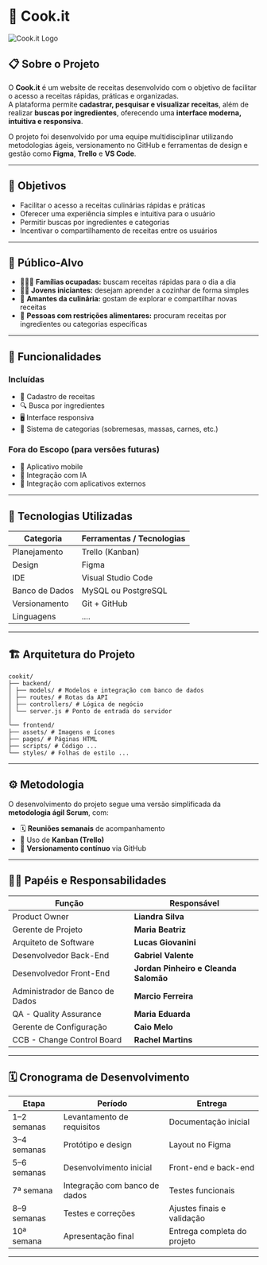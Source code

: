 # 🍳 Cook.it

![Cook.it Logo](https://img.shields.io/badge/Cook.it-Website%20de%20Receitas-orange)

## 📋 Sobre o Projeto

O **Cook.it** é um website de receitas desenvolvido com o objetivo de facilitar o acesso a receitas rápidas, práticas e organizadas.  
A plataforma permite **cadastrar, pesquisar e visualizar receitas**, além de realizar **buscas por ingredientes**, oferecendo uma **interface moderna, intuitiva e responsiva**.

O projeto foi desenvolvido por uma equipe multidisciplinar utilizando metodologias ágeis, versionamento no GitHub e ferramentas de design e gestão como **Figma**, **Trello** e **VS Code**.

---

## 🎯 Objetivos

- Facilitar o acesso a receitas culinárias rápidas e práticas  
- Oferecer uma experiência simples e intuitiva para o usuário  
- Permitir buscas por ingredientes e categorias  
- Incentivar o compartilhamento de receitas entre os usuários  

---

## 👥 Público-Alvo

- 👨‍👩‍👧 **Famílias ocupadas:** buscam receitas rápidas para o dia a dia  
- 👩‍🍳 **Jovens iniciantes:** desejam aprender a cozinhar de forma simples  
- 🍰 **Amantes da culinária:** gostam de explorar e compartilhar novas receitas  
- 🥦 **Pessoas com restrições alimentares:** procuram receitas por ingredientes ou categorias específicas  

---

## 🚀 Funcionalidades

### Incluídas
- 📄 Cadastro de receitas  
- 🔍 Busca por ingredientes  
- 🖥️ Interface responsiva  
- 🍝 Sistema de categorias (sobremesas, massas, carnes, etc.)

### Fora do Escopo (para versões futuras)
- 📱 Aplicativo mobile  
- 🤖 Integração com IA  
- 🔗 Integração com aplicativos externos  

---

## 🧠 Tecnologias Utilizadas

| Categoria | Ferramentas / Tecnologias |
|------------|----------------------------|
| Planejamento | Trello (Kanban) |
| Design | Figma |
| IDE | Visual Studio Code |
| Banco de Dados | MySQL ou PostgreSQL |
| Versionamento | Git + GitHub |
| Linguagens | .... |

---

## 🏗️ Arquitetura do Projeto
```
cookit/
├── backend/
│ ├── models/ # Modelos e integração com banco de dados
│ ├── routes/ # Rotas da API
│ ├── controllers/ # Lógica de negócio
│ └── server.js # Ponto de entrada do servidor
│
└── frontend/
├── assets/ # Imagens e ícones
├── pages/ # Páginas HTML
├── scripts/ # Código ...
└── styles/ # Folhas de estilo ...
```
---

## ⚙️ Metodologia

O desenvolvimento do projeto segue uma versão simplificada da **metodologia ágil Scrum**, com:
- 🗓️ **Reuniões semanais** de acompanhamento  
- 🧩 Uso de **Kanban (Trello)**  
- 💾 **Versionamento contínuo** via GitHub  

---

## 👩‍💻 Papéis e Responsabilidades

| Função | Responsável |
|---------|--------------|
| Product Owner | **Liandra Silva** |
| Gerente de Projeto | **Maria Beatriz** |
| Arquiteto de Software | **Lucas Giovanini** |
| Desenvolvedor Back-End | **Gabriel Valente** |
| Desenvolvedor Front-End | **Jordan Pinheiro e Cleanda Salomão** |
| Administrador de Banco de Dados | **Marcio Ferreira** |
| QA - Quality Assurance | **Maria Eduarda** |
| Gerente de Configuração | **Caio Melo** |
| CCB - Change Control Board | **Rachel Martins** |

---

## 🗓️ Cronograma de Desenvolvimento

| Etapa | Período | Entrega |
|--------|----------|----------|
| 1–2 semanas | Levantamento de requisitos | Documentação inicial |
| 3–4 semanas | Protótipo e design | Layout no Figma |
| 5–6 semanas | Desenvolvimento inicial | Front-end e back-end |
| 7ª semana | Integração com banco de dados | Testes funcionais |
| 8–9 semanas | Testes e correções | Ajustes finais e validação |
| 10ª semana | Apresentação final | Entrega completa do projeto |

---

